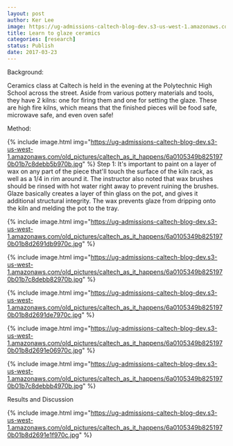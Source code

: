 ```yaml
---
layout: post
author: Ker Lee
image: https://ug-admissions-caltech-blog-dev.s3-us-west-1.amazonaws.com/old_pictures/caltech_as_it_happens/6a0105349b8251970b01bb0981edff970d.jpg
title: Learn to glaze ceramics
categories: [research]
status: Publish
date: 2017-03-23
---
```



Background:

Ceramics class at Caltech is held in the evening at the Polytechnic High School across the street. Aside from various pottery materials and tools, they have 2 kilns: one for firing them and one for setting the glaze. These are high fire kilns, which means that the finished pieces will be food safe, microwave safe, and even oven safe!

Method:

{% include image.html img="https://ug-admissions-caltech-blog-dev.s3-us-west-1.amazonaws.com/old_pictures/caltech_as_it_happens/6a0105349b8251970b01b7c8debb5b970b.jpg" %}
Step 1: It's important to paint on a layer of wax on any part of the piece that'll touch the surface of the kiln rack, as well as a 1/4 in rim around it. The instructor also noted that wax brushes should be rinsed with hot water right away to prevent ruining the brushes. Glaze basically creates a layer of thin glass on the pot, and gives it additional structural integrity. The wax prevents glaze from dripping onto the kiln and melding the pot to the tray.


{% include image.html img="https://ug-admissions-caltech-blog-dev.s3-us-west-1.amazonaws.com/old_pictures/caltech_as_it_happens/6a0105349b8251970b01b8d2691db9970c.jpg" %}


{% include image.html img="https://ug-admissions-caltech-blog-dev.s3-us-west-1.amazonaws.com/old_pictures/caltech_as_it_happens/6a0105349b8251970b01b7c8debb82970b.jpg" %}


{% include image.html img="https://ug-admissions-caltech-blog-dev.s3-us-west-1.amazonaws.com/old_pictures/caltech_as_it_happens/6a0105349b8251970b01b8d2691de7970c.jpg" %}


{% include image.html img="https://ug-admissions-caltech-blog-dev.s3-us-west-1.amazonaws.com/old_pictures/caltech_as_it_happens/6a0105349b8251970b01b8d2691e06970c.jpg" %}


{% include image.html img="https://ug-admissions-caltech-blog-dev.s3-us-west-1.amazonaws.com/old_pictures/caltech_as_it_happens/6a0105349b8251970b01b7c8debbb4970b.jpg" %}

Results and Discussion

{% include image.html img="https://ug-admissions-caltech-blog-dev.s3-us-west-1.amazonaws.com/old_pictures/caltech_as_it_happens/6a0105349b8251970b01b8d2691e1f970c.jpg" %}
